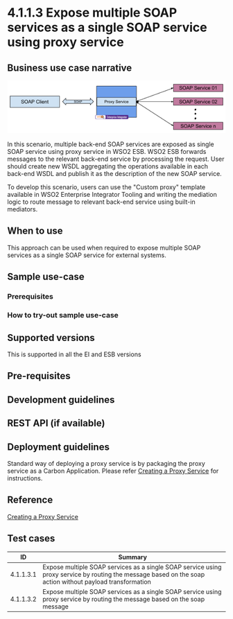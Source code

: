 # 4.1.1.3 Expose multiple SOAP services as a single SOAP service using proxy service

## Business use case narrative

![Expose multiple SOAP services as a single SOAP service using proxy service](images/4.1.1.3-Expose-multiple-SOAP-services-as-a-single-SOAP-service-using-proxy-service.png)

In this scenario, multiple back-end SOAP services are exposed as single SOAP service using proxy service in WSO2 ESB.
WSO2 ESB forwards messages to the relevant back-end service by processing the request. User should create new WSDL 
aggregating the operations available in each back-end WSDL and publish it as the description of the new SOAP service.

To develop this scenario, users can use the "Custom proxy" template available in WSO2 Enterprise Integrator Tooling and 
writing the mediation logic to route message to relevant back-end service using built-in mediators.

## When to use
This approach can be used when required to expose multiple SOAP services as a single SOAP service for external systems.

## Sample use-case

### Prerequisites

### How to try-out sample use-case

## Supported versions
This is supported in all the EI and ESB versions

## Pre-requisites

## Development guidelines

## REST API (if available)

## Deployment guidelines
Standard way of deploying a proxy service is by packaging the proxy service as a Carbon Application. Please refer 
[Creating a Proxy Service](https://docs.wso2.com/display/EI640/Creating+a+Proxy+Service) for instructions.


## Reference
[Creating a Proxy Service](https://docs.wso2.com/display/EI640/Creating+a+Proxy+Service)

## Test cases

|      ID       | Summary |
| ------------- | ------------- |
|  4.1.1.3.1	| Expose multiple SOAP services as a single SOAP service using proxy service by routing the message based on the soap action without payload transformation|
|  4.1.1.3.2	| Expose multiple SOAP services as a single SOAP service using proxy service by routing the message based on the soap message|

